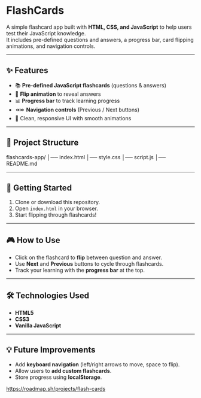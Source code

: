 # FlashCards

A simple flashcard app built with **HTML, CSS, and JavaScript** to help users test their JavaScript knowledge.  
It includes pre-defined questions and answers, a progress bar, card flipping animations, and navigation controls.

---

## ✨ Features

- 📚 **Pre-defined JavaScript flashcards** (questions & answers)
- 🔄 **Flip animation** to reveal answers
- 📊 **Progress bar** to track learning progress
- ⏪⏩ **Navigation controls** (Previous / Next buttons)
- 🎨 Clean, responsive UI with smooth animations

---

## 📂 Project Structure
flashcards-app/
│── index.html
│── style.css
│── script.js
│── README.md


---

## 🚀 Getting Started

1. Clone or download this repository.
2. Open `index.html` in your browser.
3. Start flipping through flashcards!

---

## 🎮 How to Use

- Click on the flashcard to **flip** between question and answer.
- Use **Next** and **Previous** buttons to cycle through flashcards.
- Track your learning with the **progress bar** at the top.

---

## 🛠️ Technologies Used

- **HTML5**
- **CSS3**
- **Vanilla JavaScript**

---

## 💡 Future Improvements

- Add **keyboard navigation** (left/right arrows to move, space to flip).
- Allow users to **add custom flashcards**.
- Store progress using **localStorage**.

https://roadmap.sh/projects/flash-cards
